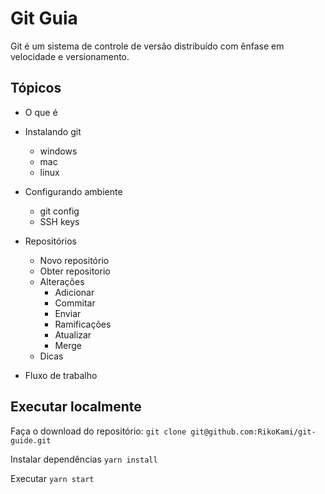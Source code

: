 # Git Guia

Git é um sistema de controle de versão distribuído com ênfase em velocidade e versionamento.

## Tópicos

- O que é

- Instalando git

  - windows
  - mac
  - linux

- Configurando ambiente

  - git config
  - SSH keys

- Repositórios

  - Novo repositório
  - Obter repositorio
  - Alterações
    - Adicionar
    - Commitar
    - Enviar
    - Ramificações
    - Atualizar
    - Merge
  - Dicas

- Fluxo de trabalho

## Executar localmente

Faça o download do repositório: `git clone git@github.com:RikoKami/git-guide.git`

Instalar dependências `yarn install`

Executar `yarn start`
